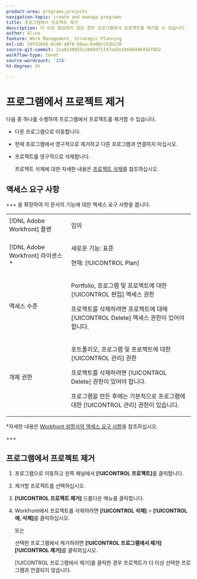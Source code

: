 ```yaml
---
product-area: programs;projects
navigation-topic: create and manage programs
title: 프로그램에서 프로젝트 제거
description: 더 이상 필요하지 않은 경우 프로그램에서 프로젝트를 제거할 수 있습니다.
author: Alina
feature: Work Management, Strategic Planning
exl-id: 3dfd10e6-bcd0-48fb-b6aa-6e08cc52b230
source-git-commit: 2ca8539855c2b08d71f47ad2e1b698496456f022
workflow-type: tm+mt
source-wordcount: '228'
ht-degree: 1%

---
```


# 프로그램에서 프로젝트 제거

다음 중 하나를 수행하여 프로그램에서 프로젝트를 제거할 수 있습니다.

* 다른 프로그램으로 이동합니다.
* 현재 프로그램에서 영구적으로 제거하고 다른 프로그램과 연결하지 마십시오.
* 프로젝트를 영구적으로 삭제합니다.

  프로젝트 삭제에 대한 자세한 내용은 [프로젝트 삭제](../../../manage-work/projects/manage-projects/delete-projects.md)를 참조하십시오.

## 액세스 요구 사항

+++ 을 확장하여 이 문서의 기능에 대한 액세스 요구 사항을 봅니다.

<table style="table-layout:auto"> 
 <col> 
 <col> 
 <tbody> 
  <tr> 
   <td role="rowheader">[!DNL Adobe Workfront] 플랜</td> 
   <td> <p>임의</p> </td> 
  </tr> 
  <tr> 
   <td role="rowheader">[!DNL Adobe Workfront] 라이센스*</td> 
   <td><p>새로운 기능: 표준</p> 
   <p>현재: [!UICONTROL Plan] </p> </td> 
  </tr> 
  <tr> 
   <td role="rowheader">액세스 수준</td> 
   <td> <p>Portfolio, 프로그램 및 프로젝트에 대한 [!UICONTROL 편집] 액세스 권한</p> <p>프로젝트를 삭제하려면 프로젝트에 대해 [!UICONTROL Delete] 액세스 권한이 있어야 합니다.</p> </td>
</tr> 
  <tr> 
   <td role="rowheader">개체 권한</td> 
   <td> <p>포트폴리오, 프로그램 및 프로젝트에 대한 [!UICONTROL 관리] 권한</p> <p>프로젝트를 삭제하려면 [!UICONTROL Delete] 권한이 있어야 합니다. </p> <p>프로그램을 만든 후에는 기본적으로 프로그램에 대한 [!UICONTROL 관리] 권한이 있습니다.</p> </td> 
  </tr> 
 </tbody> 
</table>

*자세한 내용은 [Workfront 설명서의 액세스 요구 사항](/help/quicksilver/administration-and-setup/add-users/access-levels-and-object-permissions/access-level-requirements-in-documentation.md)을 참조하십시오.

+++

## 프로그램에서 프로젝트 제거

1. 프로그램으로 이동하고 왼쪽 패널에서 **[!UICONTROL 프로젝트]**&#x200B;를 클릭합니다.

1. 제거할 프로젝트를 선택하십시오.
1. **[!UICONTROL 프로젝트 제거]** 드롭다운 메뉴를 클릭합니다.
1. Workfront에서 프로젝트를 삭제하려면 **[!UICONTROL 삭제]** > **[!UICONTROL 예, 삭제]**&#x200B;를 클릭하십시오.

   또는

   선택한 프로그램에서 제거하려면 **[!UICONTROL 프로그램에서 제거]** **[!UICONTROL 제거]**&#x200B;를 클릭하십시오.

   [!UICONTROL 프로그램에서 제거]를 클릭한 경우 프로젝트가 더 이상 선택한 프로그램과 연결되지 않습니다.

